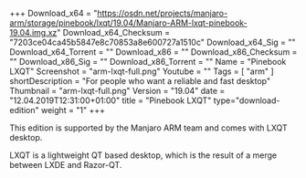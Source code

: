 +++
Download_x64 = "https://osdn.net/projects/manjaro-arm/storage/pinebook/lxqt/19.04/Manjaro-ARM-lxqt-pinebook-19.04.img.xz"
Download_x64_Checksum = "7203ce04ca45b5847e8c70853a8e600727a1510c"
Download_x64_Sig = ""
Download_x64_Torrent = ""
Download_x86 = ""
Download_x86_Checksum = ""
Download_x86_Sig = ""
Download_x86_Torrent = ""
Name = "Pinebook LXQT"
Screenshot = "arm-lxqt-full.png"
Youtube = ""
Tags = [ "arm" ]
shortDescription = "For people who want a reliable and fast desktop"
Thumbnail = "arm-lxqt-full.png"
Version = "19.04"
date = "12.04.2019T12:31:00+01:00"
title = "Pinebook LXQT"
type="download-edition"
weight = "1"
+++

This edition is supported by the Manjaro ARM team and comes with LXQT desktop.

LXQT is a lightweight QT based desktop, which is the result of a merge between LXDE and Razor-QT.

